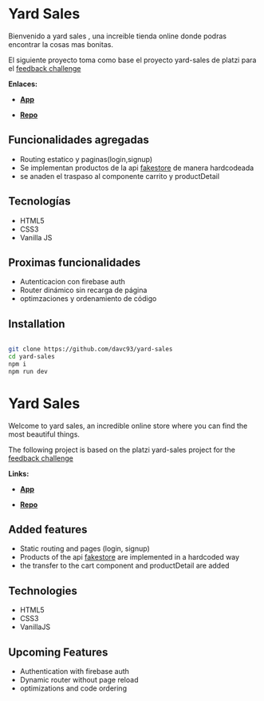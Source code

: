 
# Yard Sales


Bienvenido a yard sales , una increible tienda online donde podras encontrar la cosas mas bonitas.

El siguiente proyecto toma como base el proyecto yard-sales de platzi para el [feedback challenge](https://platzi.com/blog/feedbackchallenge-comparte-tu-proyecto-y-aprende-en-comunidad/?utm_source=Iterable&utm_medium=email&utm_campaign=20221028-AC-active-FeedbackChallenge)

**Enlaces:**
- [**App**](https://yard-sales-9043f.firebaseapp.com/)

- [**Repo**](https://github.com/davc93/yard-sales)

## Funcionalidades agregadas

- Routing estatico y paginas(login,signup)
- Se implementan productos de la api [fakestore](https://fakeapi.platzi.com/doc/) de manera hardcodeada
- se anaden el traspaso al componente carrito y productDetail
## Tecnologías
- HTML5
- CSS3
- Vanilla JS

## Proximas funcionalidades
- Autenticacion con firebase auth
- Router dinámico sin recarga de página
- optimzaciones y ordenamiento de código

## Installation

```sh

git clone https://github.com/davc93/yard-sales
cd yard-sales
npm i
npm run dev

```


# Yard Sales

Welcome to yard sales, an incredible online store where you can find the most beautiful things.

The following project is based on the platzi yard-sales project for the [feedback challenge](https://platzi.com/blog/feedbackchallenge-share-your-project-and-learn-in-community/?utm_source=Iterable&**utm_medium=email&utm_campaign=20221028-AC-active-FeedbackChallenge)

**Links:**
- [**App**](https://yard-sales-9043f.firebaseapp.com/)

- [**Repo**](https://github.com/davc93/yard-sales)

## Added features

- Static routing and pages (login, signup)
- Products of the api [fakestore](https://fakeapi.platzi.com/doc/) are implemented in a hardcoded way
- the transfer to the cart component and productDetail are added
## Technologies
- HTML5
- CSS3
- VanillaJS

## Upcoming Features
- Authentication with firebase auth
- Dynamic router without page reload
- optimizations and code ordering